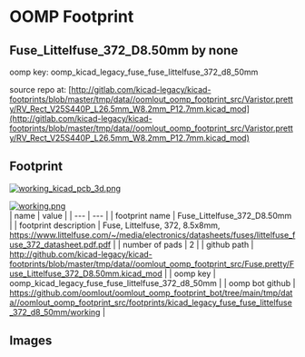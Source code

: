 # OOMP Footprint  
## Fuse_Littelfuse_372_D8.50mm  by none  
  
oomp key: oomp_kicad_legacy_fuse_fuse_littelfuse_372_d8_50mm  
  
source repo at: [http://gitlab.com/kicad-legacy/kicad-footprints/blob/master/tmp/data//oomlout_oomp_footprint_src/Varistor.pretty/RV_Rect_V25S440P_L26.5mm_W8.2mm_P12.7mm.kicad_mod](http://gitlab.com/kicad-legacy/kicad-footprints/blob/master/tmp/data//oomlout_oomp_footprint_src/Varistor.pretty/RV_Rect_V25S440P_L26.5mm_W8.2mm_P12.7mm.kicad_mod)  
## Footprint  
  
[![working_kicad_pcb_3d.png](working_kicad_pcb_3d_600.png)](working_kicad_pcb_3d.png)  
  
[![working.png](working_600.png)](working.png)  
| name | value | 
| --- | --- | 
| footprint name | Fuse_Littelfuse_372_D8.50mm | 
| footprint description | Fuse, Littelfuse, 372, 8.5x8mm, https://www.littelfuse.com/~/media/electronics/datasheets/fuses/littelfuse_fuse_372_datasheet.pdf.pdf | 
| number of pads | 2 | 
| github path | http://github.com/kicad-legacy/kicad-footprints/blob/master/tmp/data//oomlout_oomp_footprint_src/Fuse.pretty/Fuse_Littelfuse_372_D8.50mm.kicad_mod | 
| oomp key | oomp_kicad_legacy_fuse_fuse_littelfuse_372_d8_50mm | 
| oomp bot github | https://github.com/oomlout/oomlout_oomp_footprint_bot/tree/main/tmp/data//oomlout_oomp_footprint_src/footprints/kicad_legacy_fuse_fuse_littelfuse_372_d8_50mm/working | 
## Images  
